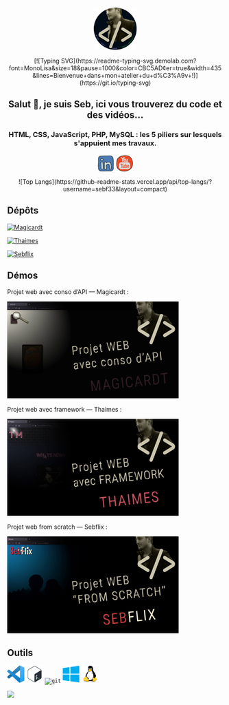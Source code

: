 <p align="center">
  <img width="100" src="https://raw.githubusercontent.com/sebf33/sebf33/master/assets/avatar.png" />
</p>

<p align="center">
[![Typing SVG](https://readme-typing-svg.demolab.com?font=MonoLisa&size=18&pause=1000&color=CBC5AD&center=true&width=435&lines=Bienvenue+dans+mon+atelier+du+d%C3%A9v+!)](https://git.io/typing-svg)
</p>

<h2 align="center">Salut 👋, je suis Seb, ici vous trouverez du code et des vidéos...</h2>
<h3 align="center">HTML, CSS, JavaScript, PHP, MySQL : les 5 piliers sur lesquels s'appuient mes travaux.</h2>

<p align="center">
  <a href="https://www.linkedin.com/in/sébastien-flouriot-99aa75205" target="blank"><img align="center" src="https://raw.githubusercontent.com/sebf33/sebf33/master/assets/linkedin.svg" alt="Medium" height="40" width="40" /></a> <a href="https://www.youtube.com/channel/UCjwYESom5l53m9kS_OOnVqw" target="blank"><img align="center" src="https://raw.githubusercontent.com/sebf33/sebf33/master/assets/youtube.svg" alt="Medium" height="40" width="40" /></a>
</p>

<p align="center">
![Top Langs](https://github-readme-stats.vercel.app/api/top-langs/?username=sebf33&layout=compact)
</p>

## Dépôts

[![Magicardt](https://github-readme-stats.vercel.app/api/pin/?username=sebf33&repo=magicardt&show_owner=true)](https://github.com/sebf33/magicardt)

[![Thaimes](https://github-readme-stats.vercel.app/api/pin/?username=sebf33&repo=thaimes&show_owner=true)](https://github.com/sebf33/thaimes)

[![Sebflix](https://github-readme-stats.vercel.app/api/pin/?username=sebf33&repo=sebflix&show_owner=true)](https://github.com/sebf33/sebflix)

## Démos

Projet web avec conso d’API — Magicardt :

[![Projet web avec conso d’API — Magicardt](https://raw.githubusercontent.com/sebf33/sebf33/master/assets/magicardt.png)](https://youtu.be/wl5Ld7shHVw "Projet web avec conso d’API — Magicardt")

Projet web avec framework — Thaimes :

[![Projet web avec framework — Thaimes](https://raw.githubusercontent.com/sebf33/sebf33/master/assets/thaimes.png)](https://youtu.be/_hl4ums-3L0 "Projet web avec framework — Thaimes")

Projet web from scratch — Sebflix :

[![Projet web from scratch — Sebflix](https://raw.githubusercontent.com/sebf33/sebf33/master/assets/sebflix.png)](https://youtu.be/9nsG9OynBxs "Projet web from scratch — Sebflix")

## Outils

<code><img src="https://raw.githubusercontent.com/sebf33/sebf33/master/assets/vsc.png" height="40"></code>
<code><img src="https://raw.githubusercontent.com/devicons/devicon/master/icons/bash/bash-original.svg" alt="bash" width="40" height="40"/></code>
<code><img src="https://www.vectorlogo.zone/logos/git-scm/git-scm-icon.svg" alt="git" width="40" height="40"/></code>
<code><img src="https://raw.githubusercontent.com/devicons/devicon/master/icons/windows8/windows8-original.svg" alt="windows8" width="40" height="40"/></code>
<code><img src="https://raw.githubusercontent.com/devicons/devicon/master/icons/linux/linux-original.svg" alt="linux" width="40" height="40"/></code>

![](https://komarev.com/ghpvc/?username=sebf33)